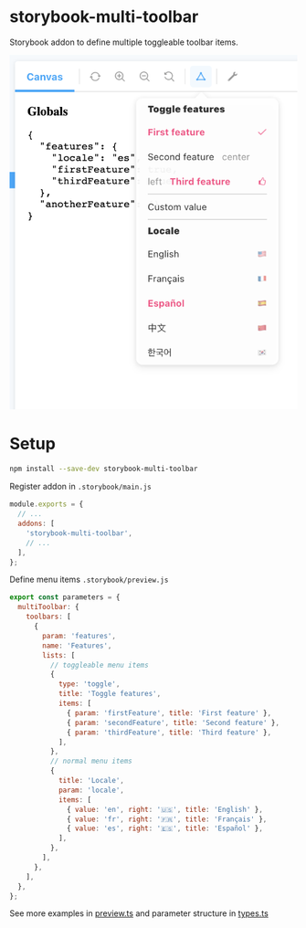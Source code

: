 # storybook-multi-toolbar

Storybook addon to define multiple toggleable toolbar items.

![Storybook multi toolbar screenshot](docs/storybook-multi-toolbar-screenshot.png)

# Setup

```bash
npm install --save-dev storybook-multi-toolbar
```

Register addon in `.storybook/main.js`

```javascript
module.exports = {
  // ...
  addons: [
    'storybook-multi-toolbar',
    // ...
  ],
};
```

Define menu items `.storybook/preview.js`

```javascript
export const parameters = {
  multiToolbar: {
    toolbars: [
      {
        param: 'features',
        name: 'Features',
        lists: [
          // toggleable menu items
          {
            type: 'toggle',
            title: 'Toggle features',
            items: [
              { param: 'firstFeature', title: 'First feature' },
              { param: 'secondFeature', title: 'Second feature' },
              { param: 'thirdFeature', title: 'Third feature' },
            ],
          },
          // normal menu items
          {
            title: 'Locale',
            param: 'locale',
            items: [
              { value: 'en', right: '🇺🇸', title: 'English' },
              { value: 'fr', right: '🇫🇷', title: 'Français' },
              { value: 'es', right: '🇪🇸', title: 'Español' },
            ],
          },
        ],
      },
    ],
  },
};
```

See more examples in [preview.ts](./.storybook/preview.ts) and parameter structure in [types.ts](src/types.ts)